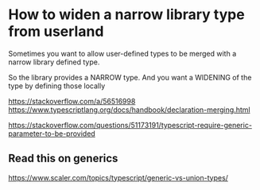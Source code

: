 # How to widen a narrow library type from userland 

Sometimes you want to allow user-defined types to be merged with a narrow library defined type.

So the library provides a NARROW type. And you want a WIDENING of the type by defining those locally

https://stackoverflow.com/a/56516998
https://www.typescriptlang.org/docs/handbook/declaration-merging.html


https://stackoverflow.com/questions/51173191/typescript-require-generic-parameter-to-be-provided




## Read this on generics
https://www.scaler.com/topics/typescript/generic-vs-union-types/

